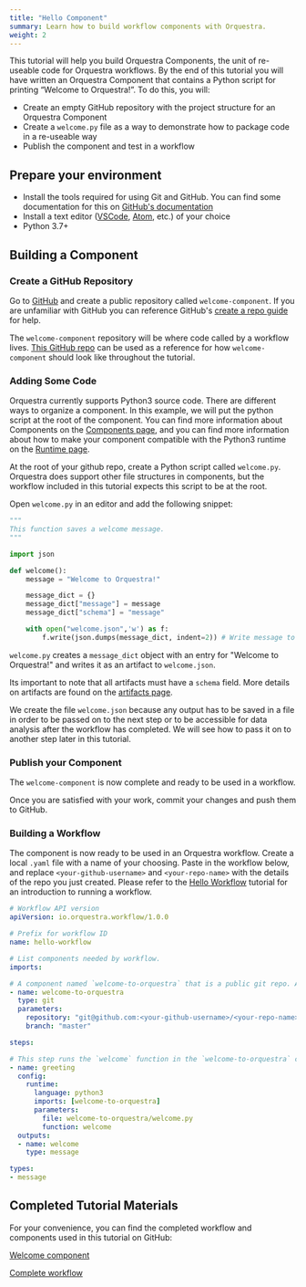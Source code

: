 ```yaml
---
title: "Hello Component"
summary: Learn how to build workflow components with Orquestra.
weight: 2
---
```


This tutorial will help you build Orquestra Components, the unit of re-useable code for Orquestra workflows.  By the end of this tutorial you will have written an Orquestra Component that contains a Python script for printing “Welcome to Orquestra!”. To do this, you will:

* Create an empty GitHub repository with the project structure for an Orquestra Component
* Create a `welcome.py` file as a way to demonstrate how to package code in a re-useable way
* Publish the component and test in a workflow


## Prepare your environment

* Install the tools required for using Git and GitHub. You can find some documentation for this on [GitHub's documentation](https://docs.github.com/en/desktop/installing-and-configuring-github-desktop/installing-and-authenticating-to-github-desktop)
* Install a text editor ([VSCode](https://code.visualstudio.com/), [Atom](https://atom.io/), etc.) of your choice
* Python 3.7+ 

## Building a Component

### Create a GitHub Repository

Go to [GitHub](https://github.com/) and create a public repository called `welcome-component`. If you are unfamiliar with GitHub you can reference GitHub's [create a repo guide](https://help.github.com/en/github/getting-started-with-github/create-a-repo) for help.

The `welcome-component` repository will be where code called by a workflow lives. [This GitHub repo](https://github.com/zapatacomputing/tutorial-0-welcome) can be used as a reference for how `welcome-component` should look like throughout the tutorial.

### Adding Some Code

Orquestra currently supports Python3 source code. There are different ways to organize a component. In this example, we will put the python script at the root of the component. You can find more information about Components on the [Components page](../../quantum-engine/components/), and you can find more information about how to make your component compatible with the Python3 runtime on the [Runtime page](../../quantum-engine/runtime/).

At the root of your github repo, create a Python script called `welcome.py`. Orquestra does support other file structures in components, but the workflow included in this tutorial expects this script to be at the root.

Open `welcome.py` in an editor and add the following snippet:

```Python
"""
This function saves a welcome message.
"""

import json

def welcome():
    message = "Welcome to Orquestra!"

    message_dict = {}
    message_dict["message"] = message
    message_dict["schema"] = "message"

    with open("welcome.json",'w') as f:
        f.write(json.dumps(message_dict, indent=2)) # Write message to file as this will serve as output artifact
```

`welcome.py` creates a `message_dict` object with an entry for "Welcome to Orquestra!" and writes it as an artifact to `welcome.json`. 

Its important to note that all artifacts must have a `schema` field. More details on artifacts are found on the [artifacts page](../../data-management/workflow-artifacts/).

We create the file `welcome.json` because any output has to be saved in a file in order to be passed on to the next step or to be accessible for data analysis after the workflow has completed. We will see how to pass it on to another step later in this tutorial.

### Publish your Component

The `welcome-component` is now complete and ready to be used in a workflow. 

Once you are satisfied with your work, commit your changes and push them to GitHub.

### Building a Workflow

The component is now ready to be used in an Orquestra workflow. Create a local `.yaml` file with a name of your choosing. Paste in the workflow below, and replace `<your-github-username>` and `<your-repo-name>` with the details of the repo you just created. Please refer to the [Hello Workflow](../hello-workflow/) tutorial for an introduction to running a workflow.

```YAML
# Workflow API version
apiVersion: io.orquestra.workflow/1.0.0

# Prefix for workflow ID
name: hello-workflow

# List components needed by workflow.
imports:

# A component named `welcome-to-orquestra` that is a public git repo. All the fields here are required except branch, which defaults to master.
- name: welcome-to-orquestra
  type: git
  parameters:
    repository: "git@github.com:<your-github-username>/<your-repo-name>.git"
    branch: "master"

steps:

# This step runs the `welcome` function in the `welcome-to-orquestra` component
- name: greeting
  config:
    runtime:
      language: python3
      imports: [welcome-to-orquestra]
      parameters:
        file: welcome-to-orquestra/welcome.py
        function: welcome
  outputs:
  - name: welcome
    type: message

types:
- message
```

## Completed Tutorial Materials

For your convenience, you can find the completed workflow and components used in this tutorial on GitHub:

[Welcome component](https://github.com/zapatacomputing/tutorial-0-welcome)

[Complete workflow](https://github.com/zapatacomputing/tutorial-0-welcome/blob/master/hello-workflow.yaml)

